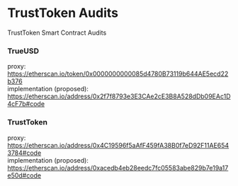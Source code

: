 # TrustToken Audits
TrustToken Smart Contract Audits

### TrueUSD
proxy: https://etherscan.io/token/0x0000000000085d4780B73119b644AE5ecd22b376  
implementation (proposed): https://etherscan.io/address/0x2f7f8793e3E3CAe2cE3B8A528dDb09EAc1D4cF7b#code  

### TrustToken
proxy: https://etherscan.io/address/0x4C19596f5aAfF459fA38B0f7eD92F11AE6543784#code  
implementation (proposed): https://etherscan.io/address/0xacedb4eb28eedc7fc05583abe829b7e19a17e50d#code  
